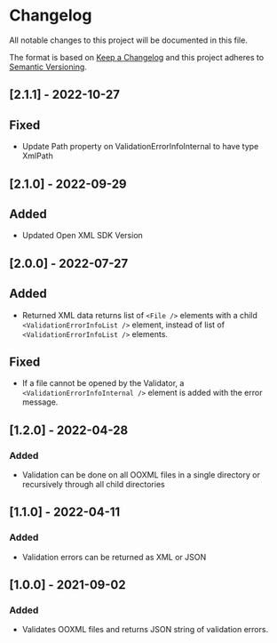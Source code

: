 # Changelog

All notable changes to this project will be documented in this file.

The format is based on [Keep a Changelog](http://keepachangelog.com/en/1.0.0/)
and this project adheres to [Semantic Versioning](http://semver.org/spec/v2.0.0.html).

## [2.1.1] - 2022-10-27

## Fixed

- Update Path property on ValidationErrorInfoInternal to have type XmlPath

## [2.1.0] - 2022-09-29

## Added

- Updated Open XML SDK Version

## [2.0.0] - 2022-07-27

## Added

- Returned XML data returns list of `<File />` elements with a child `<ValidationErrorInfoList />` element, instead of list of `<ValidationErrorInfoList />` elements.

## Fixed

- If a file cannot be opened by the Validator, a `<ValidationErrorInfoInternal />` element is added with the error message.

## [1.2.0] - 2022-04-28

### Added

- Validation can be done on all OOXML files in a single directory or recursively through all child directories

## [1.1.0] - 2022-04-11

### Added

- Validation errors can be returned as XML or JSON

## [1.0.0] - 2021-09-02

### Added

- Validates OOXML files and returns JSON string of validation errors.
